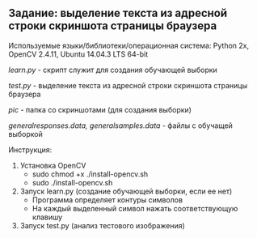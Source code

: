 <h2>Задание: выделение текста из адресной строки скриншота страницы браузера</h2>
<p>Используемые языки/библиотеки/операционная система: Python 2x, OpenCV 2.4.11, Ubuntu 14.04.3 LTS 64-bit</p>
<p><i>learn.py</i> - скрипт служит для создания обучающей выборки</p>
<p><i>test.py</i> - выделение текста из адресной строки скриншота страницы браузера</p>
<p><i>pic</i> - папка со скриншотами (для создания выборки)</p>
<p><i>generalresponses.data, generalsamples.data</i> - файлы с обучащей выборкой</p>
<p>Инструкция:
<ol>
	<li>Установка OpenCV<ul><li>sudo chmod +x ./install-opencv.sh</li><li>sudo ./install-opencv.sh</li></ul></li>
	<li>Запуск learn.py (создание обучающей выборки, если ее нет)<ul><li>Программа определяет контуры символов</li><li>На каждый выделенный символ нажать соответствующую клавишу</li></ul></li>
	<li>Запуск test.py (анализ тестового изображения)</li>
</ol>
</p>
